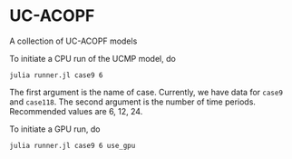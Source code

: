 # UC-ACOPF
A collection of UC-ACOPF models

To initiate a CPU run of the UCMP model, do

```julia runner.jl case9 6```

The first argument is the name of case. Currently, we have data for `case9` and `case118`. The second argument is the number of time periods. Recommended values are 6, 12, 24. 

To initiate a GPU run, do 

```julia runner.jl case9 6 use_gpu```
